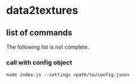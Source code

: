 # data2textures

## list of commands

The following list is not complete.

### call with config object
```
node index.js --settings <path/to/config.json>
```
